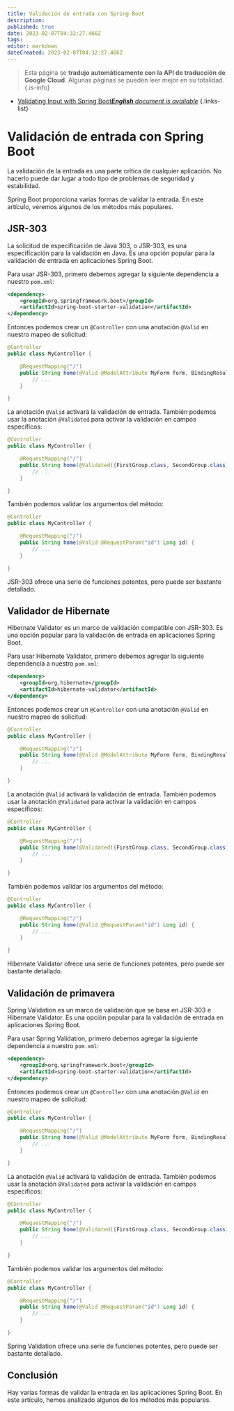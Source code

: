 ```yaml
---
title: Validación de entrada con Spring Boot
description: 
published: true
date: 2023-02-07T04:32:27.466Z
tags: 
editor: markdown
dateCreated: 2023-02-07T04:32:27.466Z
---
```


> Esta página se **tradujo automáticamente con la API de traducción de Google Cloud**.
Algunas páginas se pueden leer mejor en su totalidad.{.is-info}



- [Validating Input with Spring Boot***English** document is available*](/en/Knowledge-base/Spring-Boot/validating-input-with-spring-boot)
{.links-list}


# Validación de entrada con Spring Boot

La validación de la entrada es una parte crítica de cualquier aplicación. No hacerlo puede dar lugar a todo tipo de problemas de seguridad y estabilidad.

Spring Boot proporciona varias formas de validar la entrada. En este artículo, veremos algunos de los métodos más populares.

## JSR-303

La solicitud de especificación de Java 303, o JSR-303, es una especificación para la validación en Java. Es una opción popular para la validación de entrada en aplicaciones Spring Boot.

Para usar JSR-303, primero debemos agregar la siguiente dependencia a nuestro `pom.xml`:

```xml
<dependency>
    <groupId>org.springframework.boot</groupId>
    <artifactId>spring-boot-starter-validation</artifactId>
</dependency>
```

Entonces podemos crear un `@Controller` con una anotación `@Valid` en nuestro mapeo de solicitud:

```java
@Controller
public class MyController {

    @RequestMapping("/")
    public String home(@Valid @ModelAttribute MyForm form, BindingResult bindingResult) {
        // ...
    }

}
```

La anotación `@Valid` activará la validación de entrada. También podemos usar la anotación `@Validated` para activar la validación en campos específicos:

```java
@Controller
public class MyController {

    @RequestMapping("/")
    public String home(@Validated({FirstGroup.class, SecondGroup.class}) @ModelAttribute MyForm form, BindingResult bindingResult) {
        // ...
    }

}
```

También podemos validar los argumentos del método:

```java
@Controller
public class MyController {

    @RequestMapping("/")
    public String home(@Valid @RequestParam("id") Long id) {
        // ...
    }

}
```

JSR-303 ofrece una serie de funciones potentes, pero puede ser bastante detallado.

## Validador de Hibernate

Hibernate Validator es un marco de validación compatible con JSR-303. Es una opción popular para la validación de entrada en aplicaciones Spring Boot.

Para usar Hibernate Validator, primero debemos agregar la siguiente dependencia a nuestro `pom.xml`:

```xml
<dependency>
    <groupId>org.hibernate</groupId>
    <artifactId>hibernate-validator</artifactId>
</dependency>
```

Entonces podemos crear un `@Controller` con una anotación `@Valid` en nuestro mapeo de solicitud:

```java
@Controller
public class MyController {

    @RequestMapping("/")
    public String home(@Valid @ModelAttribute MyForm form, BindingResult bindingResult) {
        // ...
    }

}
```

La anotación `@Valid` activará la validación de entrada. También podemos usar la anotación `@Validated` para activar la validación en campos específicos:

```java
@Controller
public class MyController {

    @RequestMapping("/")
    public String home(@Validated({FirstGroup.class, SecondGroup.class}) @ModelAttribute MyForm form, BindingResult bindingResult) {
        // ...
    }

}
```

También podemos validar los argumentos del método:

```java
@Controller
public class MyController {

    @RequestMapping("/")
    public String home(@Valid @RequestParam("id") Long id) {
        // ...
    }

}
```

Hibernate Validator ofrece una serie de funciones potentes, pero puede ser bastante detallado.

## Validación de primavera

Spring Validation es un marco de validación que se basa en JSR-303 e Hibernate Validator. Es una opción popular para la validación de entrada en aplicaciones Spring Boot.

Para usar Spring Validation, primero debemos agregar la siguiente dependencia a nuestro `pom.xml`:

```xml
<dependency>
    <groupId>org.springframework.boot</groupId>
    <artifactId>spring-boot-starter-validation</artifactId>
</dependency>
```

Entonces podemos crear un `@Controller` con una anotación `@Valid` en nuestro mapeo de solicitud:

```java
@Controller
public class MyController {

    @RequestMapping("/")
    public String home(@Valid @ModelAttribute MyForm form, BindingResult bindingResult) {
        // ...
    }

}
```

La anotación `@Valid` activará la validación de entrada. También podemos usar la anotación `@Validated` para activar la validación en campos específicos:

```java
@Controller
public class MyController {

    @RequestMapping("/")
    public String home(@Validated({FirstGroup.class, SecondGroup.class}) @ModelAttribute MyForm form, BindingResult bindingResult) {
        // ...
    }

}
```

También podemos validar los argumentos del método:

```java
@Controller
public class MyController {

    @RequestMapping("/")
    public String home(@Valid @RequestParam("id") Long id) {
        // ...
    }

}
```

Spring Validation ofrece una serie de funciones potentes, pero puede ser bastante detallado.

## Conclusión

Hay varias formas de validar la entrada en las aplicaciones Spring Boot. En este artículo, hemos analizado algunos de los métodos más populares.